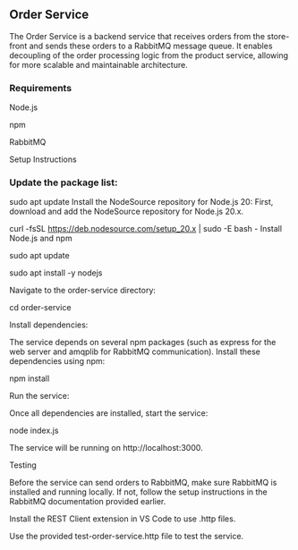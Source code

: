 ## Order Service

The Order Service is a backend service that receives orders from the store-front and sends these orders to a RabbitMQ message queue. It enables decoupling of the order processing logic from the product service, allowing for more scalable and maintainable architecture.

### Requirements

Node.js

npm

RabbitMQ

Setup Instructions

### Update the package list:

sudo apt update
Install the NodeSource repository for Node.js 20: First, download and add the NodeSource repository for Node.js 20.x.

curl -fsSL https://deb.nodesource.com/setup_20.x | sudo -E bash -
Install Node.js and npm

sudo apt update

sudo apt install -y nodejs

Navigate to the order-service directory:

cd order-service

Install dependencies:

The service depends on several npm packages (such as express for the web server and amqplib for RabbitMQ communication). Install these dependencies using npm:

npm install

Run the service:

Once all dependencies are installed, start the service:

node index.js 

The service will be running on http://localhost:3000.

Testing

Before the service can send orders to RabbitMQ, make sure RabbitMQ is installed and running locally. If not, follow the setup instructions in the RabbitMQ documentation provided earlier.

Install the REST Client extension in VS Code to use .http files.

Use the provided test-order-service.http file to test the service.
